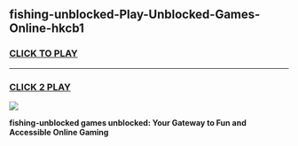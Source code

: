 
## fishing-unblocked-Play-Unblocked-Games-Online-hkcb1
<h3>
<a href="https://premium76.site?title=fishing-unblocked&ref=25A">CLICK TO PLAY</a></h3>
<hr>

<h3>
<a href="https://premium76.site?title=fishing-unblocked&ref=25A">CLICK 2 PLAY</a>
  
</h3>

<a href="https://premium76.site?title=fishing-unblocked&ref=25A"><img src="https://clearcache.store/games.png"></a>


**fishing-unblocked games unblocked: Your Gateway to Fun and Accessible Online Gaming**
